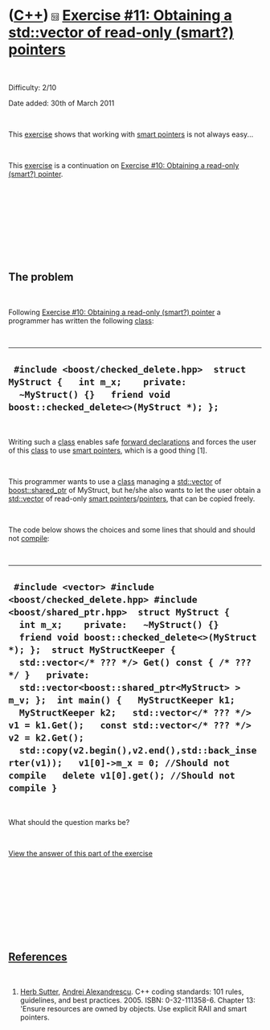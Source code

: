 



 

 

 

 

 

([C++](Cpp.htm)) ![C++98](PicCpp98.png) [Exercise \#11: Obtaining a std::vector of read-only (smart?) pointers](CppExerciseReadonlyVectorOfPointers.htm)
========================================================================================================================================================

 

Difficulty: 2/10

Date added: 30th of March 2011

 

This [exercise](CppExercise.htm) shows that working with [smart
pointers](CppSmartPointer.htm) is not always easy...

 

This [exercise](CppExercise.htm) is a continuation on [Exercise \#10:
Obtaining a read-only (smart?) pointer](CppExerciseReadonlyPointer.htm).

 

 

 

 

 

The problem
-----------

 

Following [Exercise \#10: Obtaining a read-only (smart?)
pointer](CppExerciseReadonlyPointer.htm) a programmer has written the
following [class](CppClass.htm):

 

  ---------------------------------------------------------------------------------------------------------------------------------------------------------
  ` #include <boost/checked_delete.hpp>  struct MyStruct {   int m_x;    private:   ~MyStruct() {}   friend void boost::checked_delete<>(MyStruct *); };`
  ---------------------------------------------------------------------------------------------------------------------------------------------------------

 

Writing such a [class](CppClass.htm) enables safe [forward
declarations](CppForwardDeclaration.htm) and forces the user of this
[class](CppClass.htm) to use [smart pointers](CppSmartPointer.htm),
which is a good thing \[1\].

 

This programmer wants to use a [class](CppClass.htm) managing a
[std::vector](CppVector.htm) of [boost::shared\_ptr](CppShared_ptr.htm)
of MyStruct, but he/she also wants to let the user obtain a
[std::vector](CppVector.htm) of read-only [smart
pointers](CppSmartPointer.htm)/[pointers](CppPointer.htm), that can be
copied freely.

 

The code below shows the choices and some lines that should and should
not [compile](CppCompiler.htm):

 

  -------------------------------------------------------------------------------------------------------------------------------------------------------------------------------------------------------------------------------------------------------------------------------------------------------------------------------------------------------------------------------------------------------------------------------------------------------------------------------------------------------------------------------------------------------------------------------------------------------------------------------------------------
  ` #include <vector> #include <boost/checked_delete.hpp> #include <boost/shared_ptr.hpp>  struct MyStruct {   int m_x;    private:   ~MyStruct() {}   friend void boost::checked_delete<>(MyStruct *); };  struct MyStructKeeper {   std::vector</* ??? */> Get() const { /* ??? */ }   private:   std::vector<boost::shared_ptr<MyStruct> > m_v; };  int main() {   MyStructKeeper k1;   MyStructKeeper k2;   std::vector</* ??? */> v1 = k1.Get();   const std::vector</* ??? */> v2 = k2.Get();   std::copy(v2.begin(),v2.end(),std::back_inserter(v1));   v1[0]->m_x = 0; //Should not compile   delete v1[0].get(); //Should not compile }`
  -------------------------------------------------------------------------------------------------------------------------------------------------------------------------------------------------------------------------------------------------------------------------------------------------------------------------------------------------------------------------------------------------------------------------------------------------------------------------------------------------------------------------------------------------------------------------------------------------------------------------------------------------

 

What should the question marks be?

 

[View the answer of this part of the
exercise](CppExerciseReadonlyVectorOfPointersAnswer.htm)

 

 

 

 

 

[References](CppReferences.htm)
-------------------------------

 

1.  [Herb Sutter](CppHerbSutter.htm), [Andrei
    Alexandrescu](CppAndreiAlexandrescu.htm). C++ coding standards: 101
    rules, guidelines, and best practices. 2005. ISBN: 0-32-111358-6.
    Chapter 13: 'Ensure resources are owned by objects. Use explicit
    RAII and smart pointers.

 

 

 

 

 





 



